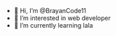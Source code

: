 - 👋 Hi, I’m @BrayanCode11
- 👀 I’m interested in web developer
- 🌱 I’m currently learning lala
<!---
BrayanCode11/BrayanCode11 is a ✨ special ✨ repository because its `README.md` (this file) appears on your GitHub profile.
You can click the Preview link to take a look at your changes.
--->
